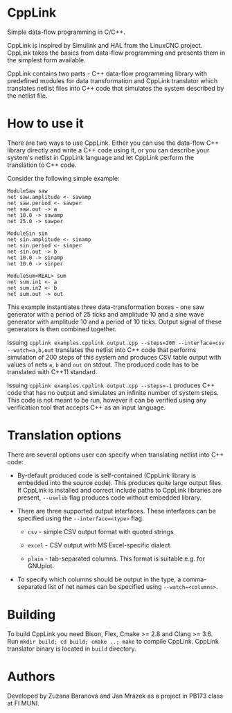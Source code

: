 # CppLink

Simple data-flow programming in C/C++.

CppLink is inspired by Simulink and HAL from the LinuxCNC project. CppLink takes
the basics from data-flow programming and presents them in the simplest form
available.

CppLink contains two parts - C++ data-flow programming library with predefined
modules for data transformation and CppLink translator which translates netlist
files into C++ code that simulates the system described by the netlist file.

# How to use it

There are two ways to use CppLink. Either you can use the data-flow C++ library
directly and write a C++ code using it, or you can describe your system's netlist
in CppLink language and let CppLink perform the translation to C++ code.

Consider the following simple example:

```
ModuleSaw saw
net saw.amplitude <- sawamp
net saw.period <- sawper
net saw.out -> a
net 10.0 -> sawamp
net 25.0 -> sawper

ModuleSin sin
net sin.amplitude <- sinamp
net sin.period <- sinper
net sin.out -> b
net 10.0 -> sinamp
net 10.0 -> sinper

ModuleSum<REAL> sum
net sum.in1 <- a
net sum.in2 <- b
net sum.out -> out
```

This example instantiates three data-transformation boxes - one saw generator
with a period of 25 ticks and amplitude 10 and a sine wave generator with
amplitude 10 and a period of 10 ticks. Output signal of these generators is then
combined together.

Issuing `cpplink examples.cpplink output.cpp --steps=200 --interface=csv
--watch=a,b,out` translates the netlist into C++ code that performs simulation
of 200 steps of this system and produces CSV table output with values of nets
`a`, `b` and `out` on stdout. The produced code has to be translated with C++11
standard.

Issuing `cpplink examples.cpplink output.cpp --steps=-1` produces C++ code that
has no output and simulates an infinite number of system steps. This code is not
meant to be run, however it can be verified using any verification tool that
accepts C++ as an input language.

# Translation options

There are several options user can specify when translating netlist into C++
code:

* By-default produced code is self-contained (CppLink library is embedded into
  the source code). This produces quite large output files. If CppLink is
  installed and correct include paths to CppLink libraries are present,
  `--uselib` flag produces code without embedded library.

* There are three supported output interfaces. These interfaces can be specified
  using the `--interface=<type>` flag.

  - `csv` - simple CSV output format with quoted strings

  - `excel` - CSV output with MS Excel-specific dialect

  - `plain` - tab-separated columns. This format is suitable e.g. for GNUplot.

* To specify which columns should be output in the type, a comma-separated list
  of net names can be specified using `--watch=<columns>`.

# Building

To build CppLink you need Bison, Flex, Cmake >= 2.8 and Clang >= 3.6. Run `mkdir
build; cd build; cmake ..; make` to compile CppLink. CppLink translator binary
is located in `build` directory.

# Authors

Developed by Zuzana Baranová and Jan Mrázek as a project in PB173 class at FI
MUNI.
